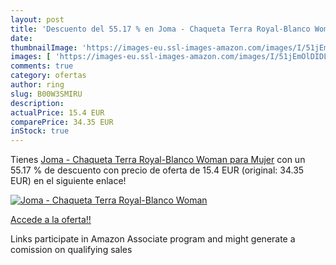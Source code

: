 ```yaml
---
layout: post
title: 'Descuento del 55.17 % en Joma - Chaqueta Terra Royal-Blanco Woman'
date: 
thumbnailImage: 'https://images-eu.ssl-images-amazon.com/images/I/51jEmOlDIDL._SL200_.jpg'
images: [ 'https://images-eu.ssl-images-amazon.com/images/I/51jEmOlDIDL._SL200_.jpg' ]
comments: true
category: ofertas
author: ring
slug: B00W3SMIRU
description:
actualPrice: 15.4 EUR
comparePrice: 34.35 EUR
inStock: true
---
```


Tienes [Joma - Chaqueta Terra Royal-Blanco Woman para Mujer](https://www.amazon.es/dp/B00W3SMIRU/?tag=tolees-21) con un 55.17 % de descuento con precio de oferta de 15.4 EUR (original: 34.35 EUR) en el siguiente enlace!

[![Joma - Chaqueta Terra Royal-Blanco Woman](https://images-eu.ssl-images-amazon.com/images/I/51jEmOlDIDL._SL200_.jpg)](https://www.amazon.es/dp/B00W3SMIRU/?tag=tolees-21)

[Accede a la oferta!!](https://www.amazon.es/dp/B00W3SMIRU/?tag=tolees-21)

Links participate in Amazon Associate program and might generate a comission on qualifying sales


